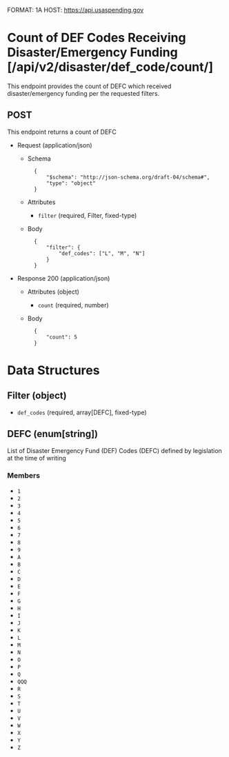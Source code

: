FORMAT: 1A
HOST: https://api.usaspending.gov

# Count of DEF Codes Receiving Disaster/Emergency Funding [/api/v2/disaster/def_code/count/]

This endpoint provides the count of DEFC which received disaster/emergency funding per the requested filters.

## POST

This endpoint returns a count of DEFC

+ Request (application/json)
    + Schema

            {
                "$schema": "http://json-schema.org/draft-04/schema#",
                "type": "object"
            }

    + Attributes
        + `filter` (required, Filter, fixed-type)

    + Body

            {
                "filter": {
                    "def_codes": ["L", "M", "N"]
                }
            }

+ Response 200 (application/json)
    + Attributes (object)
        + `count` (required, number)
    + Body

            {
                "count": 5
            }

# Data Structures

## Filter (object)
+ `def_codes` (required, array[DEFC], fixed-type)

## DEFC (enum[string])
List of Disaster Emergency Fund (DEF) Codes (DEFC) defined by legislation at the time of writing

### Members
- `1`
- `2`
- `3`
- `4`
- `5`
- `6`
- `7`
- `8`
- `9`
- `A`
- `B`
- `C`
- `D`
- `E`
- `F`
- `G`
- `H`
- `I`
- `J`
- `K`
- `L`
- `M`
- `N`
- `O`
- `P`
- `Q`
- `QQQ`
- `R`
- `S`
- `T`
- `U`
- `V`
- `W`
- `X`
- `Y`
- `Z`
